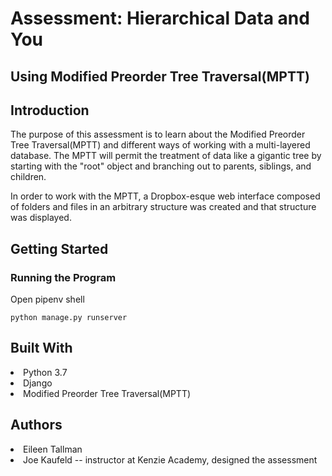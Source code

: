 # Assessment: Hierarchical Data and You
## Using Modified Preorder Tree Traversal(MPTT)

## Introduction
The purpose of this assessment is to learn about the Modified Preorder Tree Traversal(MPTT) and different ways of working with a multi-layered database. The MPTT will permit the treatment of data like a gigantic tree by starting with the "root" object and branching out to parents, siblings, and children.

In order to work with the MPTT, a Dropbox-esque web interface composed of folders and files in an arbitrary structure was created and that structure was displayed.


## Getting Started
### Running the Program
Open pipenv shell
    
    python manage.py runserver


## Built With
<li>Python 3.7</li>
<li>Django</li>
<li>Modified Preorder Tree Traversal(MPTT)</li>


## Authors
<li>Eileen Tallman</li>
<li>Joe Kaufeld -- instructor at Kenzie Academy, designed the assessment</li>


